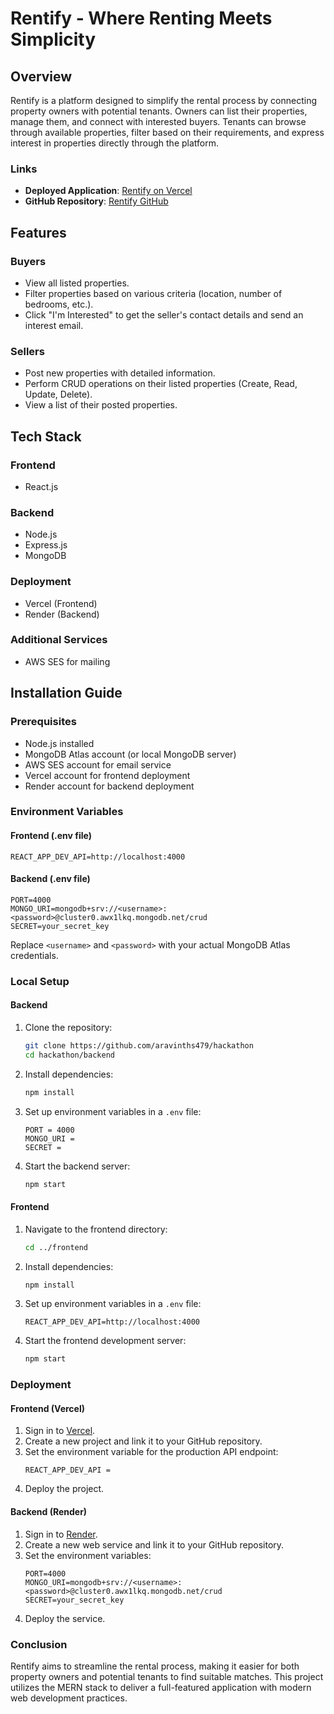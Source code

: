 
# Rentify - Where Renting Meets Simplicity

## Overview

Rentify is a platform designed to simplify the rental process by connecting property owners with potential tenants. Owners can list their properties, manage them, and connect with interested buyers. Tenants can browse through available properties, filter based on their requirements, and express interest in properties directly through the platform.


### Links

- **Deployed Application**: [Rentify on Vercel](https://hackathon-presidio.vercel.app/)
- **GitHub Repository**: [Rentify GitHub](https://github.com/aravinths479/hackathon)



## Features

### Buyers

- View all listed properties.
- Filter properties based on various criteria (location, number of bedrooms, etc.).
- Click "I'm Interested" to get the seller's contact details and send an interest email.

### Sellers

- Post new properties with detailed information.
- Perform CRUD operations on their listed properties (Create, Read, Update, Delete).
- View a list of their posted properties.

## Tech Stack

### Frontend

- React.js

### Backend

- Node.js
- Express.js
- MongoDB

### Deployment

- Vercel (Frontend)
- Render (Backend)

### Additional Services

- AWS SES for mailing

## Installation Guide

### Prerequisites

- Node.js installed
- MongoDB Atlas account (or local MongoDB server)
- AWS SES account for email service
- Vercel account for frontend deployment
- Render account for backend deployment

### Environment Variables

#### Frontend (.env file)

```
REACT_APP_DEV_API=http://localhost:4000
```

#### Backend (.env file)

```
PORT=4000
MONGO_URI=mongodb+srv://<username>:<password>@cluster0.awx1lkq.mongodb.net/crud
SECRET=your_secret_key
```

Replace `<username>` and `<password>` with your actual MongoDB Atlas credentials.

### Local Setup

#### Backend

1. Clone the repository:

   ```bash
   git clone https://github.com/aravinths479/hackathon
   cd hackathon/backend
   ```
2. Install dependencies:

   ```bash
   npm install
   ```
3. Set up environment variables in a `.env` file:

   ```
   PORT = 4000
   MONGO_URI =
   SECRET =
   ```
4. Start the backend server:

   ```bash
   npm start
   ```

#### Frontend

1. Navigate to the frontend directory:

   ```bash
   cd ../frontend
   ```
2. Install dependencies:

   ```bash
   npm install
   ```
3. Set up environment variables in a `.env` file:

   ```
   REACT_APP_DEV_API=http://localhost:4000
   ```
4. Start the frontend development server:

   ```bash
   npm start
   ```

### Deployment

#### Frontend (Vercel)

1. Sign in to [Vercel](https://vercel.com/).
2. Create a new project and link it to your GitHub repository.
3. Set the environment variable for the production API endpoint:
   ```
   REACT_APP_DEV_API = 
   ```
4. Deploy the project.

#### Backend (Render)

1. Sign in to [Render](https://render.com/).
2. Create a new web service and link it to your GitHub repository.
3. Set the environment variables:
   ```
   PORT=4000
   MONGO_URI=mongodb+srv://<username>:<password>@cluster0.awx1lkq.mongodb.net/crud
   SECRET=your_secret_key
   ```
4. Deploy the service.

### Conclusion

Rentify aims to streamline the rental process, making it easier for both property owners and potential tenants to find suitable matches. This project utilizes the MERN stack to deliver a full-featured application with modern web development practices.
